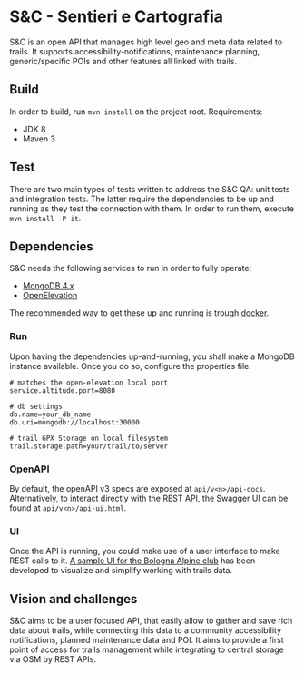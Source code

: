 # S&C - Sentieri e Cartografia
S&C is an open API that manages high level geo and meta data related to trails.
It supports accessibility-notifications, maintenance planning, generic/specific POIs and other features all linked with trails.

## Build
In order to build, run `mvn install` on the project root.
Requirements:
- JDK 8
- Maven 3

## Test
There are two main types of tests written to address the S&C QA: unit tests and integration tests.
The latter require the dependencies to be up and running as they test the connection with them. In order to run them, execute `mvn install -P it`. 

## Dependencies
S&C needs the following services to run in order to fully operate:
- [MongoDB 4.x](https://www.mongodb.com)
- [OpenElevation](https://open-elevation.com/)

The recommended way to get these up and running is trough [docker](https://hub.docker.com/_/mongo).

### Run
Upon having the dependencies up-and-running, you shall make a MongoDB instance available.
Once you do so, configure the properties file:

```
# matches the open-elevation local port
service.altitude.port=8080  

# db settings
db.name=your_db_name
db.uri=mongodb://localhost:30000

# trail GPX Storage on local filesystem
trail.storage.path=your/trail/to/server
```
### OpenAPI
By default, the openAPI v3 specs are exposed at `api/v<n>/api-docs`.
Alternatively, to interact directly with the REST API, the Swagger UI can be found at `api/v<n>/api-ui.html`. 

### UI
Once the API is running, you could make use of a user interface to make REST calls to it.
[A sample UI for the Bologna Alpine club](https://github.com/loreV/SeC-Frontend) has been developed to visualize and simplify working with trails data.

## Vision and challenges
S&C aims to be a user focused API, that easily allow to gather and save rich data about trails, while connecting this data to a community accessibility notifications, planned maintenance data and POI.
It aims to provide a first point of access for trails management while integrating to central storage via OSM by REST APIs.
